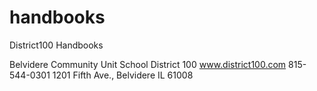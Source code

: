 # handbooks
District100 Handbooks

Belvidere Community Unit School District 100
www.district100.com
815-544-0301
1201 Fifth Ave., Belvidere IL 61008
